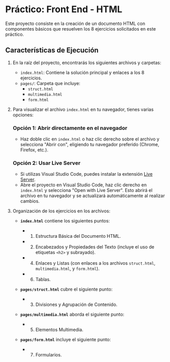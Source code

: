 # Práctico: Front End - HTML

Este proyecto consiste en la creación de un documento HTML con componentes básicos que resuelven los 8 ejercicios solicitados en este práctico.

## Características de Ejecución

1. En la raíz del proyecto, encontrarás los siguientes archivos y carpetas:
   - `index.html`: Contiene la solución principal y enlaces a los 8 ejercicios.
   - `pages/`: Carpeta que incluye:
     - `struct.html`
     - `multimedia.html`
     - `form.html`
     
2. Para visualizar el archivo `index.html` en tu navegador, tienes varias opciones:

   ### Opción 1: Abrir directamente en el navegador
   - Haz doble clic en `index.html` o haz clic derecho sobre el archivo y selecciona "Abrir con", eligiendo tu navegador preferido (Chrome, Firefox, etc.).

   ### Opción 2: Usar Live Server
   - Si utilizas Visual Studio Code, puedes instalar la extensión [Live Server](https://marketplace.visualstudio.com/items?itemName=ritwickdey.LiveServer).
   - Abre el proyecto en Visual Studio Code, haz clic derecho en `index.html` y selecciona "Open with Live Server". Esto abrirá el archivo en tu navegador y se actualizará automáticamente al realizar cambios.

3. Organización de los ejercicios en los archivos:

   - **`index.html`** contiene los siguientes puntos:
     - 1. Estructura Básica del Documento HTML.
     - 2. Encabezados y Propiedades del Texto (incluye el uso de etiquetas `<h2>` y subrayado).
     - 4. Enlaces y Listas (con enlaces a los archivos `struct.html`, `multimedia.html`, y `form.html`).
     - 6. Tablas.

   - **`pages/struct.html`** cubre el siguiente punto:
     - 3. Divisiones y Agrupación de Contenido.

   - **`pages/multimedia.html`** aborda el siguiente punto:
     - 5. Elementos Multimedia.

   - **`pages/form.html`** incluye el siguiente punto:
     - 7. Formularios.
